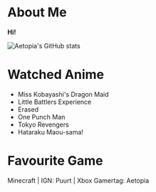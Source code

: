 # About Me
<b>Hi!</b>  

![Aetopia's GitHub stats](https://github-readme-stats.vercel.app/api?username=Aetopia)

# Watched Anime

- Miss Kobayashi's Dragon Maid     
- Little Battlers Experience   
- Erased   
- One Punch Man  
- Tokyo Revengers 
- Hataraku Maou-sama!

# Favourite Game
Minecraft | IGN: Puurt | Xbox Gamertag: Aetopia

